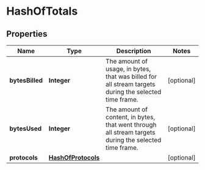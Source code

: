 
# HashOfTotals

## Properties
Name | Type | Description | Notes
------------ | ------------- | ------------- | -------------
**bytesBilled** | **Integer** | The amount of usage, in bytes, that was billed for all stream targets during the selected time frame. |  [optional]
**bytesUsed** | **Integer** | The amount of content, in bytes, that went through all stream targets during the selected time frame. |  [optional]
**protocols** | [**HashOfProtocols**](HashOfProtocols.md) |  |  [optional]



